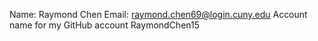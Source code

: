 Name:  Raymond Chen
Email: raymond.chen69@login.cuny.edu
Account name for my GitHub account
RaymondChen15
